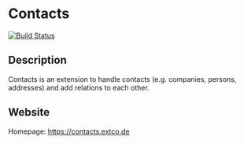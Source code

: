 # Contacts

[![Build Status](https://travis-ci.org/extcode/contacts.svg?branch=master)](https://travis-ci.org/extcode/contacts)

## Description

Contacts is an extension to handle contacts (e.g. companies, persons, addresses) and add relations to each other.

## Website

Homepage: https://contacts.extco.de
